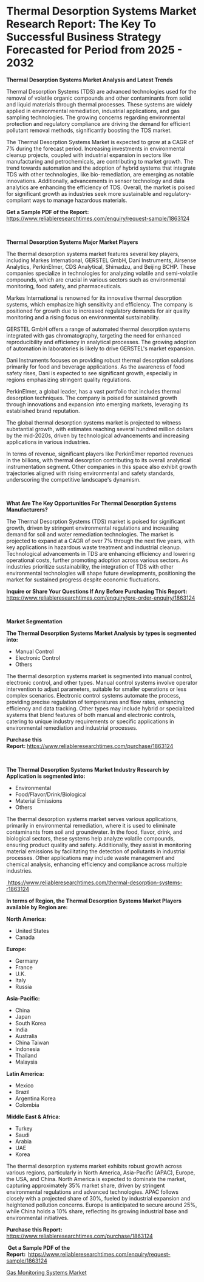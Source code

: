 <p><h1>Thermal Desorption Systems Market Research Report: The Key To Successful Business Strategy Forecasted for Period from 2025 - 2032</h1></p><p><strong>Thermal Desorption Systems Market Analysis and Latest Trends</strong></p>
<p><p>Thermal Desorption Systems (TDS) are advanced technologies used for the removal of volatile organic compounds and other contaminants from solid and liquid materials through thermal processes. These systems are widely applied in environmental remediation, industrial applications, and gas sampling technologies. The growing concerns regarding environmental protection and regulatory compliance are driving the demand for efficient pollutant removal methods, significantly boosting the TDS market.</p><p>The Thermal Desorption Systems Market is expected to grow at a CAGR of 7% during the forecast period. Increasing investments in environmental cleanup projects, coupled with industrial expansion in sectors like manufacturing and petrochemicals, are contributing to market growth. The trend towards automation and the adoption of hybrid systems that integrate TDS with other technologies, like bio-remediation, are emerging as notable innovations. Additionally, advancements in sensor technology and data analytics are enhancing the efficiency of TDS. Overall, the market is poised for significant growth as industries seek more sustainable and regulatory-compliant ways to manage hazardous materials.</p></p>
<p><strong>Get a Sample PDF of the Report:&nbsp;</strong> <a href="https://www.reliableresearchtimes.com/enquiry/request-sample/1863124?utm_campaign=2225&utm_medium=2&utm_source=Github&utm_content=ia&utm_term=19022025&utm_id=thermal-desorption-systems">https://www.reliableresearchtimes.com/enquiry/request-sample/1863124</a></p>
<p>&nbsp;</p>
<p><strong>Thermal Desorption Systems Major Market Players</strong></p>
<p><p>The thermal desorption systems market features several key players, including Markes International, GERSTEL GmbH, Dani Instruments, Airsense Analytics, PerkinElmer, CDS Analytical, Shimadzu, and Beijing BCHP. These companies specialize in technologies for analyzing volatile and semi-volatile compounds, which are crucial in various sectors such as environmental monitoring, food safety, and pharmaceuticals.</p><p>Markes International is renowned for its innovative thermal desorption systems, which emphasize high sensitivity and efficiency. The company is positioned for growth due to increased regulatory demands for air quality monitoring and a rising focus on environmental sustainability.</p><p>GERSTEL GmbH offers a range of automated thermal desorption systems integrated with gas chromatography, targeting the need for enhanced reproducibility and efficiency in analytical processes. The growing adoption of automation in laboratories is likely to drive GERSTEL's market expansion.</p><p>Dani Instruments focuses on providing robust thermal desorption solutions primarily for food and beverage applications. As the awareness of food safety rises, Dani is expected to see significant growth, especially in regions emphasizing stringent quality regulations.</p><p>PerkinElmer, a global leader, has a vast portfolio that includes thermal desorption techniques. The company is poised for sustained growth through innovations and expansion into emerging markets, leveraging its established brand reputation.</p><p>The global thermal desorption systems market is projected to witness substantial growth, with estimates reaching several hundred million dollars by the mid-2020s, driven by technological advancements and increasing applications in various industries.</p><p>In terms of revenue, significant players like PerkinElmer reported revenues in the billions, with thermal desorption contributing to its overall analytical instrumentation segment. Other companies in this space also exhibit growth trajectories aligned with rising environmental and safety standards, underscoring the competitive landscape's dynamism.</p></p>
<p>&nbsp;</p>
<p><strong>What Are The Key Opportunities For Thermal Desorption Systems Manufacturers?</strong></p>
<p><p>The Thermal Desorption Systems (TDS) market is poised for significant growth, driven by stringent environmental regulations and increasing demand for soil and water remediation technologies. The market is projected to expand at a CAGR of over 7% through the next five years, with key applications in hazardous waste treatment and industrial cleanup. Technological advancements in TDS are enhancing efficiency and lowering operational costs, further promoting adoption across various sectors. As industries prioritize sustainability, the integration of TDS with other environmental technologies will shape future developments, positioning the market for sustained progress despite economic fluctuations.</p></p>
<p><strong>Inquire or Share Your Questions If Any Before Purchasing This Report:</strong> <a href="https://www.reliableresearchtimes.com/enquiry/pre-order-enquiry/1863124?utm_campaign=2225&utm_medium=2&utm_source=Github&utm_content=ia&utm_term=19022025&utm_id=thermal-desorption-systems">https://www.reliableresearchtimes.com/enquiry/pre-order-enquiry/1863124</a></p>
<p>&nbsp;</p>
<p><strong>Market Segmentation</strong></p>
<p><strong>The Thermal Desorption Systems Market Analysis by types is segmented into:</strong></p>
<p><ul><li>Manual Control</li><li>Electronic Control</li><li>Others</li></ul></p>
<p><p>The thermal desorption systems market is segmented into manual control, electronic control, and other types. Manual control systems involve operator intervention to adjust parameters, suitable for smaller operations or less complex scenarios. Electronic control systems automate the process, providing precise regulation of temperatures and flow rates, enhancing efficiency and data tracking. Other types may include hybrid or specialized systems that blend features of both manual and electronic controls, catering to unique industry requirements or specific applications in environmental remediation and industrial processes.</p></p>
<p><strong>Purchase this Report:&nbsp;</strong><a href="https://www.reliableresearchtimes.com/purchase/1863124?utm_campaign=2225&utm_medium=2&utm_source=Github&utm_content=ia&utm_term=19022025&utm_id=thermal-desorption-systems">https://www.reliableresearchtimes.com/purchase/1863124</a></p>
<p>&nbsp;</p>
<p><strong>The Thermal Desorption Systems Market Industry Research by Application is segmented into:</strong></p>
<p><ul><li>Environmental</li><li>Food/Flavor/Drink/Biological</li><li>Material Emissions</li><li>Others</li></ul></p>
<p><p>The thermal desorption systems market serves various applications, primarily in environmental remediation, where it is used to eliminate contaminants from soil and groundwater. In the food, flavor, drink, and biological sectors, these systems help analyze volatile compounds, ensuring product quality and safety. Additionally, they assist in monitoring material emissions by facilitating the detection of pollutants in industrial processes. Other applications may include waste management and chemical analysis, enhancing efficiency and compliance across multiple industries.</p></p>
<p><a href="https://www.reliableresearchtimes.com/thermal-desorption-systems-r1863124?utm_campaign=2225&utm_medium=2&utm_source=Github&utm_content=ia&utm_term=19022025&utm_id=thermal-desorption-systems">&nbsp;https://www.reliableresearchtimes.com/thermal-desorption-systems-r1863124</a></p>
<p><strong>In terms of Region, the Thermal Desorption Systems Market Players available by Region are:</strong></p>
<p>
    <p> <strong> North America: </strong>
        <ul>
            <li>United States</li>
            <li>Canada</li>
        </ul>
        </p> 
    <p> <strong> Europe: </strong>
        <ul>
            <li>Germany</li>
            <li>France</li>
            <li>U.K.</li>
            <li>Italy</li>
            <li>Russia</li>
        </ul>
        </p> 
    <p> <strong> Asia-Pacific: </strong>
        <ul>
            <li>China</li>
            <li>Japan</li>
            <li>South Korea</li>
            <li>India</li>
            <li>Australia</li>
            <li>China Taiwan</li>
            <li>Indonesia</li>
            <li>Thailand</li>
            <li>Malaysia</li>
        </ul>
        </p> 
    <p> <strong> Latin America: </strong>
        <ul>
            <li>Mexico</li>
            <li>Brazil</li>
            <li>Argentina Korea</li>
            <li>Colombia</li>
        </ul>
        </p> 
    <p> <strong> Middle East & Africa: </strong>
        <ul>
            <li>Turkey</li>
            <li>Saudi</li>
            <li>Arabia</li>
            <li>UAE</li>
            <li>Korea</li>
        </ul>
    </p>
    </p>
<p><p>The thermal desorption systems market exhibits robust growth across various regions, particularly in North America, Asia-Pacific (APAC), Europe, the USA, and China. North America is expected to dominate the market, capturing approximately 35% market share, driven by stringent environmental regulations and advanced technologies. APAC follows closely with a projected share of 30%, fueled by industrial expansion and heightened pollution concerns. Europe is anticipated to secure around 25%, while China holds a 10% share, reflecting its growing industrial base and environmental initiatives.</p></p>
<p><strong>Purchase this Report: </strong><a href="https://www.reliableresearchtimes.com/purchase/1863124?utm_campaign=2225&utm_medium=2&utm_source=Github&utm_content=ia&utm_term=19022025&utm_id=thermal-desorption-systems">https://www.reliableresearchtimes.com/purchase/1863124</a></p>
<p>&nbsp;<strong>Get a Sample PDF of the Report:&nbsp;&nbsp;</strong><a href="https://www.reliableresearchtimes.com/enquiry/request-sample/1863124?utm_campaign=2225&utm_medium=2&utm_source=Github&utm_content=ia&utm_term=19022025&utm_id=thermal-desorption-systems">https://www.reliableresearchtimes.com/enquiry/request-sample/1863124</a></p>
<p><strong></strong></p>
<p><p><a href="https://github.com/rodinayygacklezi/Market-Research-Report-List-1/blob/main/gas-monitoring-systems-market.md?utm_campaign=2225&utm_medium=2&utm_source=Github&utm_content=ia&utm_term=19022025&utm_id=thermal-desorption-systems">Gas Monitoring Systems Market</a></p></p>